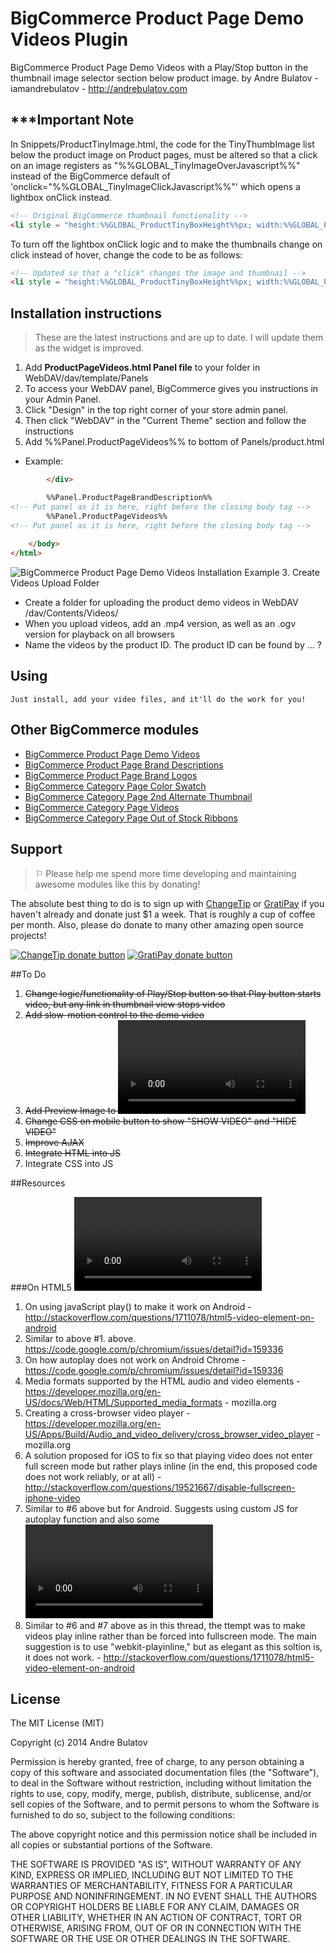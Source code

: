 BigCommerce Product Page Demo Videos Plugin
===========================================

BigCommerce Product Page Demo Videos with a Play/Stop button in the thumbnail image selector section below product image.
by Andre Bulatov - iamandrebulatov - http://andrebulatov.com

***Important Note
-----------------
In Snippets/ProductTinyImage.html, the code for the TinyThumbImage list below the product image on Product pages, must be altered so that a click on an image registers as "%%GLOBAL_TinyImageOverJavascript%%" instead of the BigCommerce default of 'onclick="%%GLOBAL_TinyImageClickJavascript%%"' which opens a lightbox onClick instead.
```HTML
<!-- Original BigCommerce thumbnail functionality -->
<li style = "height:%%GLOBAL_ProductTinyBoxHeight%%px; width:%%GLOBAL_ProductTinyBoxWidth%%px;" onmouseover="%%GLOBAL_TinyImageOverJavascript%%" onclick="%%GLOBAL_TinyImageClickJavascript%%" id="TinyImageBox_%%GLOBAL_ProductThumbIndex%%">
```

To turn off the lightbox onClick logic and to make the thumbnails change on click instead of hover, change the code to be as follows:
```HTML
<!-- Updated so that a "click" changes the image and thumbnail -->
<li style = "height:%%GLOBAL_ProductTinyBoxHeight%%px; width:%%GLOBAL_ProductTinyBoxWidth%%px;" onclick="%%GLOBAL_TinyImageOverJavascript%%" id="TinyImageBox_%%GLOBAL_ProductThumbIndex%%">
```  


## Installation instructions

> These are the latest instructions and are up to date.  I will update them as the widget is improved.

1. Add **ProductPageVideos.html Panel file** to your folder in WebDAV/dav/template/Panels  
  1. To access your WebDAV panel, BigCommerce gives you instructions in your Admin Panel.  
  2. Click "Design" in the top right corner of your store admin panel.  
  3. Then click "WebDAV" in the "Current Theme" section and follow the instructions
2. Add %%Panel.ProductPageVideos%% to bottom of Panels/product.html
  + Example:
```HTML
        </div>

        %%Panel.ProductPageBrandDescription%%        
<!-- Put panel as it is here, right before the closing body tag -->
        %%Panel.ProductPageVideos%%        
<!-- Put panel as it is here, right before the closing body tag -->
        
    </body>
</html>
```
![BigCommerce Product Page Demo Videos Installation Example](https://raw.githubusercontent.com/iamandrebulatov/BC-Product-Page-Demo-Videos/master/ProductPageVideosInstallation-Screen%20Shot%202015-01-19%20at%206.36.16%20PM.png "BigCommerce Product Page Demo Videos Installation Example")
3. Create Videos Upload Folder
  + Create a folder for uploading the product demo videos in WebDAV /dav/Contents/Videos/
  + When you upload videos, add an .mp4 version, as well as an .ogv version for playback on all browsers
  + Name the videos by the product ID.  The product ID can be found by ... ?  



## Using

    Just install, add your video files, and it'll do the work for you!


## Other BigCommerce modules

* [BigCommerce Product Page Demo Videos](https://github.com/iamandrebulatov/BigCommerce-Product-Page-Demo-Videos)
* [BigCommerce Product Page Brand Descriptions](https://github.com/iamandrebulatov/BigCommerce-Product-Page-Brand-Descriptions)
* [BigCommerce Product Page Brand Logos](https://github.com/iamandrebulatov/BigCommerce-Product-Page-Brand-Logos)
* [BigCommerce Category Page Color Swatch](https://github.com/iamandrebulatov/BigCommerce-Color-Swatch-On-Category)
* [BigCommerce Category Page 2nd Alternate Thumbnail](https://github.com/iamandrebulatov/BigCommerce-Category-Pages-2nd-Alternate-Thumbnail)
* [BigCommerce Category Page Videos](https://github.com/iamandrebulatov/BigCommerce-Category-Page-Demo-Videos)
* [BigCommerce Category Page Out of Stock Ribbons](https://github.com/iamandrebulatov/BigCommerce-Out-of-Stock-Category-Items)


## Support

> ⚐ Please help me spend more time developing and maintaining awesome modules like this by donating!

The absolute best thing to do is to sign up with [ChangeTip](//changetip.com) or [GratiPay](//gratipay.com) if you haven't already and donate just $1 a week. That is roughly a cup of coffee per month. Also, please do donate to many other amazing open source projects!

[![ChangeTip donate button](http://andrebulatov.com/wp-content/uploads/tipme_button.png)](//www.changetip.com/tipme/andre.bulatov/ "Donate once-off to this project using ChangeTip")
[![GratiPay donate button](http://andrebulatov.com/wp-content/uploads/gratipay-button.png)](//www.gratipay.com/andrebulatov/ "Donate once-off to this project using GratiPay")  


##To Do

1. ~~Change logic/functionality of Play/Stop button so that Play button starts video, but any link in thumbnail view stops video~~
2. ~~Add slow-motion control to the demo video~~
3. ~~Add Preview Image to <video> tag~~
4. ~~Change CSS on mobile button to show "SHOW VIDEO" and "HIDE VIDEO"~~
5. ~~Improve AJAX~~
6. ~~Integrate HTML into JS~~
7. Integrate CSS into JS



##Resources

###On HTML5 <video> tag for mobile (iOS and Android in particular)
1.  On using javaScript play() to make it work on Android - http://stackoverflow.com/questions/1711078/html5-video-element-on-android
2.  Similar to above #1. above. https://code.google.com/p/chromium/issues/detail?id=159336
3.  On how autoplay does not work on Android Chrome - https://code.google.com/p/chromium/issues/detail?id=159336
4.  Media formats supported by the HTML audio and video elements - https://developer.mozilla.org/en-US/docs/Web/HTML/Supported_media_formats - mozilla.org
5.  Creating a cross-browser video player - https://developer.mozilla.org/en-US/Apps/Build/Audio_and_video_delivery/cross_browser_video_player - mozilla.org
6.  A solution proposed for iOS to fix so that playing video does not enter full screen mode but rather plays inline (in the end, this proposed code does not work reliably, or at all) - http://stackoverflow.com/questions/19521667/disable-fullscreen-iphone-video
7.  Similar to #6 above but for Android.  Suggests using custom JS for autoplay function and also some <video> tag markup standards that should allow video to play on ANdroid along iwth other browsers like Firefox and Safari. - http://stackoverflow.com/questions/1711078/html5-video-element-on-android
8.  Similar to #6 and #7 above as in this thread, the ttempt was to make videos play inline rather than be forced into fullscreen mode.  The main suggestion is to use "webkit-playinline," but as elegant as this soltion is, it does not work. - http://stackoverflow.com/questions/1711078/html5-video-element-on-android




## License

The MIT License (MIT)

Copyright (c) 2014 Andre Bulatov

Permission is hereby granted, free of charge, to any person obtaining a copy
of this software and associated documentation files (the "Software"), to deal
in the Software without restriction, including without limitation the rights
to use, copy, modify, merge, publish, distribute, sublicense, and/or sell
copies of the Software, and to permit persons to whom the Software is
furnished to do so, subject to the following conditions:

The above copyright notice and this permission notice shall be included in
all copies or substantial portions of the Software.

THE SOFTWARE IS PROVIDED "AS IS", WITHOUT WARRANTY OF ANY KIND, EXPRESS OR
IMPLIED, INCLUDING BUT NOT LIMITED TO THE WARRANTIES OF MERCHANTABILITY,
FITNESS FOR A PARTICULAR PURPOSE AND NONINFRINGEMENT. IN NO EVENT SHALL THE
AUTHORS OR COPYRIGHT HOLDERS BE LIABLE FOR ANY CLAIM, DAMAGES OR OTHER
LIABILITY, WHETHER IN AN ACTION OF CONTRACT, TORT OR OTHERWISE, ARISING FROM,
OUT OF OR IN CONNECTION WITH THE SOFTWARE OR THE USE OR OTHER DEALINGS IN
THE SOFTWARE.

